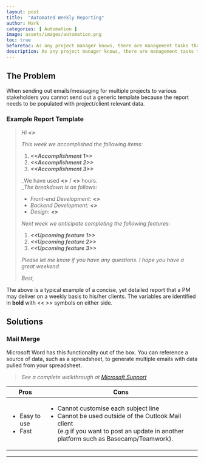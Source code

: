 ```yaml
---
layout: post
title:  "Automated Weekly Reporting"
author: Mark
categories: [ Automation ]
image: assets/images/automation.png
toc: true
beforetoc: As any project manager knows, there are management tasks that are handled on a repetitive basis and seemingly could be automated were it not for small nuances. This article addresses weekly reporting and potential solutions for automation.
description: As any project manager knows, there are management tasks that are handled on a repetitive basis and seemingly could be automated were it not for small nuances. This article addresses weekly reporting and potential solutions for automation.
---
```

## The Problem

When sending out emails/messaging for multiple projects to various stakeholders you cannot send out a generic template because the report needs to be populated with project/client relevant data.

### Example Report Template

> _Hi **<<Stakeholder Name>>**_
> 
> _This week we accomplished the following items:_
> 
> 1.  _**<<Accomplishment 1>>**_
> 2.  _**<<Accomplishment 2>>**_
> 3.  _**<<Accomplishment 3>>**_
> 
> _We have used **<<hours used>>** / **<<budgeted hours>>** hours.  
> __The breakdown is as follows:_
> 
> -   _Front-end Development: **<<Front-end hours used>>**_
> -   _Backend Development: **<<Backend hours used>>**_
> -   _Design: **<<Design hours used>>**_
> 
> _Next week we anticipate completing the following features:_
> 
> 1.  _**<<Upcoming feature 1>>**_
> 2.  _**<<Upcoming feature 2>>**_
> 3.  _**<<Upcoming feature 3>>**_
> 
> _Please let me know if you have any questions. I hope you have a great weekend._
> 
> _Best,_

The above is a typical example of a concise, yet detailed report that a PM may deliver on a weekly basis to his/her clients. The variables are identified in  **bold**  with << >> symbols on either side.
  
## Solutions

### Mail Merge

Microsoft Word has this functionality out of the box. You can reference a source of data, such as a spreadsheet, to generate multiple emails with data pulled from your spreadsheet.
  
>_See a complete walkthrough at  [Microsoft Support](https://support.microsoft.com/en-us/office/use-mail-merge-to-send-bulk-email-messages-0f123521-20ce-4aa8-8b62-ac211dedefa4)_

| Pros | Cons |
| --- | --- |
| <ul><li>Easy to use</li><li>Fast</li></ul> | <ul><li>Cannot customise each subject line</li><li>Cannot be used outside of the Outlook Mail client<br>(e.g if you want to post an update in another platform such as Basecamp/Teamwork).</li></ul> |
___  
